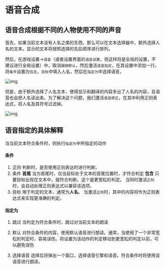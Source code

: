 # 语音合成

## 语音合成根据不同的人物使用不同的声音

首先，如果当前文本没有人名之类的东西，那么可以在文本选择器中，额外选择人名的文本。显示的文本将按照选择的先后顺序进行排列。

然后，在游戏设置->`语音`（或者设置界面的`语音设置`，但这样将是全局的设置，不建议进行全局设置）中，取消`跟随默认`，然后激活`语音指定`，在其设置中添加一行，将`条件`设置为`包含`，`目标`中填入人名，然后在`指定为`中选择语音。

![img](https://image.lunatranslator.org/zh/tts/1.png) 

但是，由于额外选择了人名文本，使得显示和翻译的内容多出了人名的内容，且语音也会把人名读出来。为了解决这个问题，我们激活`语音修正`，在其中利用正则表达式，将人名及其符号过滤掉。

![img](https://image.lunatranslator.org/zh/tts/3.png)   


## 语音指定的具体解释

当当前文本符合条件时，则执行`指定为`中所指定的动作

#### 条件

1. 正则
    判断时，是否使用正则表达时进行判断。
1. 条件
    **首尾** 当为首尾时，仅当目标处于文本的首尾位置时，才符合判定
    **包含** 只要目标出现在文本中，就符合判断。这个是更宽松的判定。
    当同时激活`正则`时，会自动处理正则表达式以兼容该选项。
1. 目标
    用于判定的文本，通常为**人名**。
    当激活`正则`时，其中的内容将作为正则表达式来实现更准确的判定。

#### 指定为

1. 跳过
    当判定为符合条件时，跳过对当前文本的朗读

1. 默认
    对符合条件的内容，使用默认语音进行朗读。通常，当使用了一个非常宽松的判定时，容易误伤。将设置为该动作的判定移动到更宽松的判定以前，可以避免误伤
1. 选择语音
    选择后将弹出一个窗口，选择语音引擎和语音。符合条件时将使用该语音进行朗读。
